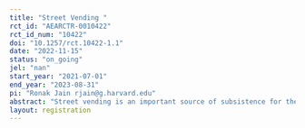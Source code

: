 ```yaml
---
title: "Street Vending "
rct_id: "AEARCTR-0010422"
rct_id_num: "10422"
doi: "10.1257/rct.10422-1.1"
date: "2022-11-15"
status: "on_going"
jel: "nan"
start_year: "2021-07-01"
end_year: "2023-08-31"
pi: "Ronak Jain rjain@g.harvard.edu"
abstract: "Street vending is an important source of subsistence for the urban poor in developing countries. This study seeks to understand buyer and seller behavior in this market. Specifically, the study examines vendors’ business strategies and how these relate to their beliefs about buyers."
layout: registration
---
```


